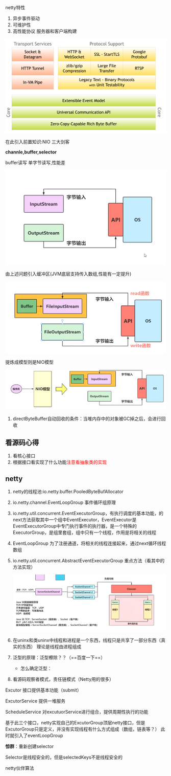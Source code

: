 netty特性

1. 异步事件驱动
2. 可维护性
3. 高性能协议 服务器和客户端构建

![](https://raw.githubusercontent.com/CNRF/noteImage/main/image/202302050133878.png)

在此引入前置知识:NIO 三大剑客

**channle,buffer,selector**



buffer读写 单字节读写,性能差

![buffer读写](https://raw.githubusercontent.com/CNRF/noteImage/main/image/202302050133238.png)

由上述问题引入缓冲区(JVM底层支持传入数组,性能有一定提升)  

![file字符流](https://raw.githubusercontent.com/CNRF/noteImage/main/image/202302050133823.png)

提炼成模型则是NIO模型

![](https://raw.githubusercontent.com/CNRF/noteImage/main/image/202302050133686.png)





1. directByteBuffer自动回收的条件：当堆内存中的对象被GC掉之后，会进行回收





## 看源码心得

1. 看核心接口
2. 根据接口看实现了什么功能<font color=red>注意看抽象类的实现</font>



## netty

1. netty的线程池:io.netty.buffer.PooledByteBufAllocator

2. io.netty.channel.EventLoopGroup 事件循环组原理

3. io.netty.util.concurrent.EventExecutorGroup，有执行调度的基本功能，的next方法获取其中一个组中EventExecutor，EventExecutor是EventExecutorGroup中专门执行事件的执行器，是一个特殊的ExecutorGroup，是组里套组，组中只有一个线程，作用是将相关的线程

4. EventLoopGroup 为了注册通道，将相关的线程连接起来，通过next循环线程数组

5. io.netty.util.concurrent.AbstractEventExecutorGroup  重点方法（看其中的方法实现）

   ![](https://raw.githubusercontent.com/CNRF/noteImage/main/image/202302050133289.png)

   

6. 在uninx和类uninx中线程和进程是一个东西，线程只是共享了一部分东西（真实的东西）  理论是线程由进程组成

7. 泛型的原理：泛型檫除？？（==百度一下==）

   - 怎么确定泛型：

8. 看源码观察者模式，责任链模式（Netty用的很多）

   

Excutor 接口提供基本功能（submit）

ExcutorService 提供一堆服务

ScheduleService 对excutuorService进行组合，提供周期性执行的功能

基于此三个接口，netty实现自己的ExcutorGroup顶层netty接口，但是ExcutorGroup只是定义，并没有实现线程有什么方式组成（数组，链表等？） 此时就引入了eventLoopGroup

**惊群**：重新创建selector





Selector是线程安全的，但是selectedKeys不是线程安全的 

netty伙伴算法



​    
